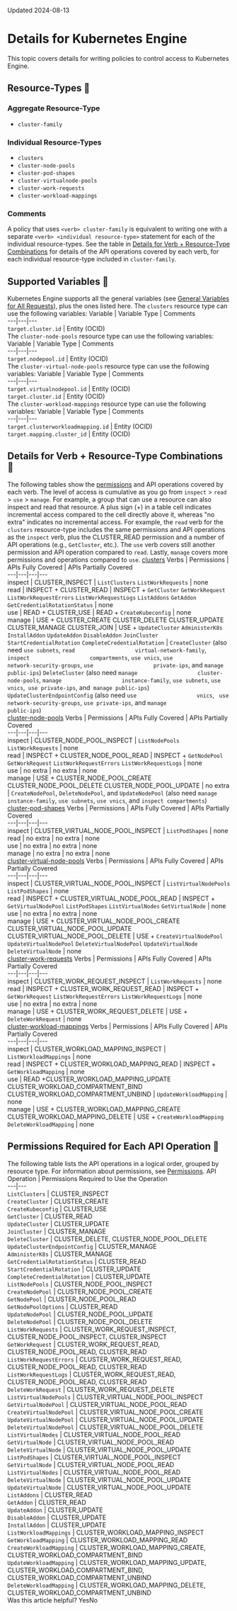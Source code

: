 Updated 2024-08-13
# Details for Kubernetes Engine
This topic covers details for writing policies to control access to Kubernetes Engine.
## Resource-Types 🔗 
### Aggregate Resource-Type
  * `cluster-family`


### Individual Resource-Types
  * `clusters`
  * `cluster-node-pools`
  * `cluster-pod-shapes`
  * `cluster-virtualnode-pools`
  * `cluster-work-requests`
  * `cluster-workload-mappings`


### Comments
A policy that uses `<verb> cluster-family` is equivalent to writing one with a separate `<verb> <individual resource-type>` statement for each of the individual resource-types.
See the table in [Details for Verb + Resource-Type Combinations](https://docs.oracle.com/en-us/iaas/Content/Identity/policyreference/contengpolicyreference.htm#contengverbresourcetypecombinationdetails) for details of the API operations covered by each verb, for each individual resource-type included in `cluster-family`.
## Supported Variables 🔗 
Kubernetes Engine supports all the general variables (see [General Variables for All Requests](https://docs.oracle.com/en-us/iaas/Content/Identity/policyreference/policyreference_topic-General_Variables_for_All_Requests.htm "Use the following general variables for all requests")), plus the ones listed here.
The `clusters` resource type can use the following variables:
Variable | Variable Type | Comments  
---|---|---  
`target.cluster.id` | Entity (OCID)  
The `cluster-node-pools` resource type can use the following variables:
Variable | Variable Type | Comments  
---|---|---  
`target.nodepool.id` | Entity (OCID)  
The `cluster-virtual-node-pools` resource type can use the following variables:
Variable | Variable Type | Comments  
---|---|---  
`target.virtualnodepool.id` | Entity (OCID)  
`target.cluster.id` | Entity (OCID)  
The `cluster-workload-mappings` resource type can use the following variables:
Variable | Variable Type | Comments  
---|---|---  
`target.clusterworkloadmapping.id` | Entity (OCID)  
`target.mapping.cluster_id` | Entity (OCID)  
## Details for Verb + Resource-Type Combinations 🔗 
The following tables show the [permissions](https://docs.oracle.com/iaas/Content/Identity/policies/permissions.htm) and API operations covered by each verb. The level of access is cumulative as you go from `inspect` > `read` > `use` > `manage`. For example, a group that can use a resource can also inspect and read that resource. A plus sign (+) in a table cell indicates incremental access compared to the cell directly above it, whereas "no extra" indicates no incremental access. 
For example, the `read` verb for the `clusters` resource-type includes the same permissions and API operations as the `inspect` verb, plus the CLUSTER_READ permission and a number of API operations (e.g., `GetCluster`, etc.). The `use` verb covers still another permission and API operation compared to `read`. Lastly, `manage` covers more permissions and operations compared to `use`.
[clusters](https://docs.oracle.com/en-us/iaas/Content/Identity/policyreference/contengpolicyreference.htm)
Verbs | Permissions | APIs Fully Covered | APIs Partially Covered  
---|---|---|---  
inspect | CLUSTER_INSPECT | `ListClusters` `ListWorkRequests` | none  
read | INSPECT + CLUSTER_READ | INSPECT + `GetCluster` `GetWorkRequest` `ListWorkRequestErrors` `ListWorkRequestLogs` `ListAddons` `GetAddon` `GetCredentialRotationStatus` | none  
use | READ + CLUSTER_USE | READ + `CreateKubeconfig` | none  
manage | USE + CLUSTER_CREATE CLUSTER_DELETE CLUSTER_UPDATE CLUSTER_MANAGE CLUSTER_JOIN | USE + `UpdateCluster` `AdministerK8s` `InstallAddon` `UpdateAddon` `DisableAddon` `JoinCluster` `StartCredentialRotation` `CompleteCredentialRotation` | `CreateCluster` (also need `use subnets`, `read                   virtual-network-family`, `inspect                   compartments`, `use vnics`, `use                   network-security-groups`, `use                   private-ips`, and `manage                 public-ips`) `DeleteCluster` (also need `manage                   cluster-node-pools`, `manage                   instance-family`, `use subnets`, `use vnics`,` use private-ips`, and` manage public-ips`) `UpdateClusterEndpointConfig` (also need `use                   vnics`, ` use network-security-groups`, `use private-ips`, and `manage                   public-ips`)  
[cluster-node-pools](https://docs.oracle.com/en-us/iaas/Content/Identity/policyreference/contengpolicyreference.htm)
Verbs | Permissions | APIs Fully Covered | APIs Partially Covered  
---|---|---|---  
inspect | CLUSTER_NODE_POOL_INSPECT | `ListNodePools` `ListWorkRequests` | none  
read | INSPECT + CLUSTER_NODE_POOL_READ | INSPECT + `GetNodePool` `GetWorkRequest` `ListWorkRequestErrors` `ListWorkRequestLogs` | none  
use | no extra | no extra | none  
manage | USE + CLUSTER_NODE_POOL_CREATE CLUSTER_NODE_POOL_DELETE CLUSTER_NODE_POOL_UPDATE | no extra | `CreateNodePool`, `DeleteNodePool`, and `UpdateNodePool` (also need `manage instance-family`, `use subnets`, `use vnics`, and `inspect compartments`)   
[cluster-pod-shapes](https://docs.oracle.com/en-us/iaas/Content/Identity/policyreference/contengpolicyreference.htm)
Verbs | Permissions | APIs Fully Covered | APIs Partially Covered  
---|---|---|---  
inspect | CLUSTER_VIRTUAL_NODE_POOL_INSPECT |  `ListPodShapes` | none  
read | no extra |  no extra | none  
use | no extra | no extra | none  
manage |  no extra |  no extra | none  
[cluster-virtual-node-pools](https://docs.oracle.com/en-us/iaas/Content/Identity/policyreference/contengpolicyreference.htm)
Verbs | Permissions | APIs Fully Covered | APIs Partially Covered  
---|---|---|---  
inspect | CLUSTER_VIRTUAL_NODE_POOL_INSPECT |  `ListVirtualNodePools` `ListPodShapes` | none  
read | INSPECT + CLUSTER_VIRTUAL_NODE_POOL_READ | INSPECT + `GetVirtualNodePool` `ListPodShapes` `ListVirtualNodes` `GetVirtualNode` | none  
use | no extra | no extra | none  
manage | USE + CLUSTER_VIRTUAL_NODE_POOL_CREATE CLUSTER_VIRTUAL_NODE_POOL_UPDATE CLUSTER_VIRTUAL_NODE_POOL_DELETE | USE + `CreateVirtualNodePool` `UpdateVirtualNodePool` `DeleteVirtualNodePool` `UpdateVirtualNode` `DeleteVirtualNode` | none  
[cluster-work-requests](https://docs.oracle.com/en-us/iaas/Content/Identity/policyreference/contengpolicyreference.htm)
Verbs | Permissions | APIs Fully Covered | APIs Partially Covered  
---|---|---|---  
inspect | CLUSTER_WORK_REQUEST_INSPECT | `ListWorkRequests` | none  
read | INSPECT + CLUSTER_WORK_REQUEST_READ | INSPECT + `GetWorkRequest` `ListWorkRequestErrors` `ListWorkRequestLogs` | none  
use | no extra | no extra | none  
manage | USE + CLUSTER_WORK_REQUEST_DELETE | USE + `DeleteWorkRequest` | none  
[cluster-workload-mappings](https://docs.oracle.com/en-us/iaas/Content/Identity/policyreference/contengpolicyreference.htm)
Verbs | Permissions | APIs Fully Covered | APIs Partially Covered  
---|---|---|---  
inspect | CLUSTER_WORKLOAD_MAPPING_INSPECT | `ListWorkloadMappings` | none  
read | INSPECT + CLUSTER_WORKLOAD_MAPPING_READ | INSPECT + `GetWorkloadMapping` | none  
use |  READ +CLUSTER_WORKLOAD_MAPPING_UPDATE CLUSTER_WORKLOAD_COMPARTMENT_BIND CLUSTER_WORKLOAD_COMPARTMENT_UNBIND | `UpdateWorkloadMapping` | none  
manage | USE + CLUSTER_WORKLOAD_MAPPING_CREATE CLUSTER_WORKLOAD_MAPPING_DELETE | USE + `CreateWorkloadMapping` `DeleteWorkloadMapping` | none  
## Permissions Required for Each API Operation 🔗 
The following table lists the API operations in a logical order, grouped by resource type. For information about permissions, see [Permissions](https://docs.oracle.com/en-us/iaas/Content/Identity/policies/permissions.htm#permissions "Permissions are the atomic units of authorization that control a user's ability to perform operations on resources. Oracle defines all the permissions in the policy language.").
API Operation | Permissions Required to Use the Operation  
---|---  
`ListClusters` | CLUSTER_INSPECT  
`CreateCluster` | CLUSTER_CREATE  
`CreateKubeconfig` | CLUSTER_USE  
`GetCluster` | CLUSTER_READ  
`UpdateCluster` | CLUSTER_UPDATE  
`JoinCluster` | CLUSTER_MANAGE  
`DeleteCluster` | CLUSTER_DELETE, CLUSTER_NODE_POOL_DELETE  
`UpdateClusterEndpointConfig` | CLUSTER_MANAGE  
`AdministerK8s` | CLUSTER_MANAGE  
`GetCredentialRotationStatus` | CLUSTER_READ  
`StartCredentialRotation` | CLUSTER_UPDATE  
`CompleteCredentialRotation` | CLUSTER_UPDATE  
`ListNodePools` | CLUSTER_NODE_POOL_INSPECT  
`CreateNodePool` | CLUSTER_NODE_POOL_CREATE  
`GetNodePool` | CLUSTER_NODE_POOL_READ  
`GetNodePoolOptions` | CLUSTER_READ  
`UpdateNodePool` | CLUSTER_NODE_POOL_UPDATE  
`DeleteNodePool` | CLUSTER_NODE_POOL_DELETE  
`ListWorkRequests` | CLUSTER_WORK_REQUEST_INSPECT, CLUSTER_NODE_POOL_INSPECT, CLUSTER_INSPECT  
`GetWorkRequest` | CLUSTER_WORK_REQUEST_READ, CLUSTER_NODE_POOL_READ, CLUSTER_READ  
`ListWorkRequestErrors` | CLUSTER_WORK_REQUEST_READ, CLUSTER_NODE_POOL_READ, CLUSTER_READ  
`ListWorkRequestLogs` | CLUSTER_WORK_REQUEST_READ, CLUSTER_NODE_POOL_READ, CLUSTER_READ  
`DeleteWorkRequest` | CLUSTER_WORK_REQUEST_DELETE  
`ListVirtualNodePools` | CLUSTER_VIRTUAL_NODE_POOL_INSPECT  
`GetVirtualNodePool` | CLUSTER_VIRTUAL_NODE_POOL_READ  
`CreateVirtualNodePool` | CLUSTER_VIRTUAL_NODE_POOL_CREATE  
`UpdateVirtualNodePool` | CLUSTER_VIRTUAL_NODE_POOL_UPDATE  
`DeleteVirtualNodePool` | CLUSTER_VIRTUAL_NODE_POOL_DELETE  
`ListVirtualNodes` | CLUSTER_VIRTUAL_NODE_POOL_READ  
`GetVirtualNode` | CLUSTER_VIRTUAL_NODE_POOL_READ  
`DeleteVirtualNode` | CLUSTER_VIRTUAL_NODE_POOL_UPDATE  
`ListPodShapes` | CLUSTER_VIRTUAL_NODE_POOL_INSPECT  
`GetVirtualNode` | CLUSTER_VIRTUAL_NODE_POOL_READ  
`ListVirtualNodes` | CLUSTER_VIRTUAL_NODE_POOL_READ  
`DeleteVirtualNode` | CLUSTER_VIRTUAL_NODE_POOL_UPDATE  
`UpdateVirtualNode` | CLUSTER_VIRTUAL_NODE_POOL_UPDATE  
`ListAddons` | CLUSTER_READ  
`GetAddon` | CLUSTER_READ  
`UpdateAddon` | CLUSTER_UPDATE  
`DisableAddon` | CLUSTER_UPDATE  
`InstallAddon` | CLUSTER_UPDATE  
`ListWorkloadMappings` | CLUSTER_WORKLOAD_MAPPING_INSPECT  
`GetWorkloadMapping` | CLUSTER_WORKLOAD_MAPPING_READ  
`CreateWorkloadMapping` | CLUSTER_WORKLOAD_MAPPING_CREATE, CLUSTER_WORKLOAD_COMPARTMENT_BIND  
`UpdateWorkloadMapping` | CLUSTER_WORKLOAD_MAPPING_UPDATE, CLUSTER_WORKLOAD_COMPARTMENT_BIND, CLUSTER_WORKLOAD_COMPARTMENT_UNBIND  
`DeleteWorkloadMapping` | CLUSTER_WORKLOAD_MAPPING_DELETE, CLUSTER_WORKLOAD_COMPARTMENT_UNBIND  
Was this article helpful?
YesNo

